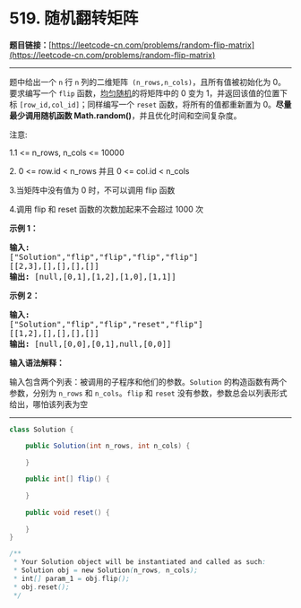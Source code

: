 # 519. 随机翻转矩阵

**题目链接：**[https://leetcode-cn.com/problems/random-flip-matrix](https://leetcode-cn.com/problems/random-flip-matrix)

---

<div class="content__1Y2H">
 <div class="notranslate">
  <p>题中给出一个 <code>n</code> 行 <code>n</code> 列的二维矩阵<code> (n_rows,n_cols)</code>，且所有值被初始化为 0。要求编写一个 <code>flip</code> 函数，<a href="https://en.wikipedia.org/wiki/Discrete_uniform_distribution">均匀随机</a>的将矩阵中的 0 变为 1，并返回该值的位置下标 <code>[row_id,col_id]</code>；同样编写一个 <code>reset</code> 函数，将所有的值都重新置为 0。<strong>尽量最少调用随机函数 Math.random()</strong>，并且优化时间和空间复杂度。</p> 
  <p>注意:</p> 
  <p>1.1 &lt;= n_rows, n_cols &lt;= 10000</p> 
  <p>2. 0 &lt;= row.id &lt; n_rows 并且 0 &lt;= col.id &lt; n_cols</p> 
  <p>3.当矩阵中没有值为 0 时，不可以调用 flip 函数</p> 
  <p>4.调用 flip 和 reset 函数的次数加起来不会超过 1000 次</p> 
  <p><strong>示例 1：</strong></p> 
  <pre class="language-text"><strong>输入: 
</strong>["Solution","flip","flip","flip","flip"]
[[2,3],[],[],[],[]]
<strong>输出: </strong>[null,[0,1],[1,2],[1,0],[1,1]]
</pre> 
  <p><strong>示例 2：</strong></p> 
  <pre class="language-text"><strong>输入: 
</strong>["Solution","flip","flip","reset","flip"]
[[1,2],[],[],[],[]]
<strong>输出: </strong>[null,[0,0],[0,1],null,[0,0]]</pre> 
  <p><strong>输入语法解释：</strong></p> 
  <p>输入包含两个列表：被调用的子程序和他们的参数。<code>Solution</code> 的构造函数有两个参数，分别为 <code>n_rows</code> 和 <code>n_cols</code>。<code>flip</code>&nbsp;和 <code>reset</code> 没有参数，参数总会以列表形式给出，哪怕该列表为空</p> 
 </div>
</div>

---

```java
class Solution {

    public Solution(int n_rows, int n_cols) {
        
    }
    
    public int[] flip() {
        
    }
    
    public void reset() {
        
    }
}

/**
 * Your Solution object will be instantiated and called as such:
 * Solution obj = new Solution(n_rows, n_cols);
 * int[] param_1 = obj.flip();
 * obj.reset();
 */
```